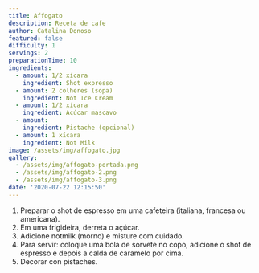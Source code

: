 ```yaml
---
title: Affogato
description: Receta de cafe
author: Catalina Donoso
featured: false
difficulty: 1
servings: 2
preparationTime: 10
ingredients:
  - amount: 1/2 xícara
    ingredient: Shot expresso
  - amount: 2 colheres (sopa)
    ingredient: Not Ice Cream
  - amount: 1/2 xícara
    ingredient: Açúcar mascavo
  - amount:  
    ingredient: Pistache (opcional)  
  - amount: 1 xícara 
    ingredient: Not Milk 
image: /assets/img/affogato.jpg
gallery:
  - /assets/img/affogato-portada.png
  - /assets/img/affogato-2.png
  - /assets/img/affogato-3.png
date: '2020-07-22 12:15:50'
---
```

1. Preparar o shot de espresso em uma cafeteira (italiana, francesa ou americana).			
2. Em uma frigideira, derreta o açúcar.
3. Adicione notmilk (morno) e misture com cuidado.
4. Para servir: coloque uma bola de sorvete no copo, adicione o shot de espresso e depois a calda de caramelo por cima.
5. Decorar con pistaches.
